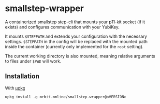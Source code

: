 # smallstep-wrapper

A containerized smallstep step-cli that mounts your p11-kit socket (if it exists)
and configures communication with your YubiKey.

It mounts `$STEPPATH` and extends your configuration with the necessary settings.
`$STEPPATH` in the config will be replaced with the mounted path inside the container
(currently only implemented for the `root` setting).

The current working directory is also mounted, meaning relative arguments to files
under `$PWD` will work.

## Installation

With [μpkg](https://github.com/orbit-online/upkg)

```
upkg install -g orbit-online/smallstep-wrapper@<VERSION>
```
